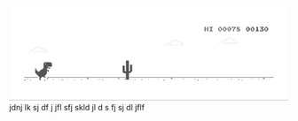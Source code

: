 ![image](https://github.com/sudimuk2017/qwaszx/blob/main/dino.gif)
jdnj  lk  sj   df   j   jfl    sfj  skld  jl  d  s   fj   sj    dl  jflf

